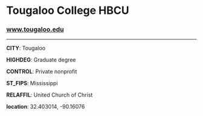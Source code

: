 # Tougaloo College HBCU
### www.tougaloo.edu
---
**CITY**: Tougaloo

**HIGHDEG**: Graduate degree

**CONTROL**: Private nonprofit

**ST_FIPS**: Mississippi

**RELAFFIL**: United Church of Christ

**location**: 32.403014, -90.16076